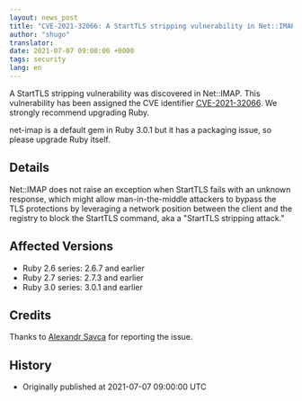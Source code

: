 ```yaml
---
layout: news_post
title: "CVE-2021-32066: A StartTLS stripping vulnerability in Net::IMAP"
author: "shugo"
translator:
date: 2021-07-07 09:00:00 +0000
tags: security
lang: en
---
```


A StartTLS stripping vulnerability was discovered in Net::IMAP.
This vulnerability has been assigned the CVE identifier [CVE-2021-32066](https://www.cve.org/CVERecord?id=CVE-2021-32066).
We strongly recommend upgrading Ruby.

net-imap is a default gem in Ruby 3.0.1 but it has a packaging issue, so please upgrade Ruby itself.

## Details

Net::IMAP does not raise an exception when StartTLS
fails with an unknown response, which might allow man-in-the-middle
attackers to bypass the TLS protections by leveraging a network
position between the client and the registry to block the StartTLS
command, aka a "StartTLS stripping attack."

## Affected Versions

* Ruby 2.6 series: 2.6.7 and earlier
* Ruby 2.7 series: 2.7.3 and earlier
* Ruby 3.0 series: 3.0.1 and earlier

## Credits

Thanks to [Alexandr Savca](https://hackerone.com/chinarulezzz) for reporting the issue.

## History

* Originally published at 2021-07-07 09:00:00 UTC

